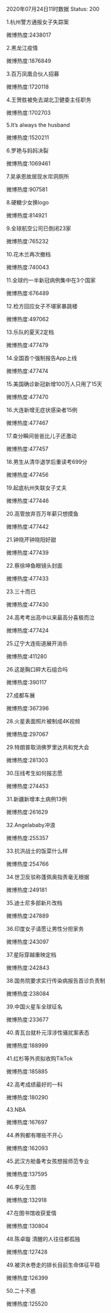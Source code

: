 2020年07月24日11时数据
Status: 200

1.杭州警方通报女子失踪案

微博热度:2438017

2.黑龙江疫情

微博热度:1876849

3.百万凤凰合伙人招募

微博热度:1720118

4.王贺胜被免去湖北卫健委主任职务

微博热度:1702703

5.It’s always the husband

微博热度:1520211

6.罗艳与妈妈决裂

微博热度:1069461

7.吴承恩故居现水帘洞厕所

微博热度:907581

8.硬糖少女换logo

微博热度:814921

9.全球航空公司已倒闭23家

微博热度:765232

10.花木兰再次撤档

微博热度:740043

11.全球约一半新冠病例集中在3个国家

微博热度:676489

12.检方回应女子不堪家暴跳楼

微博热度:497062

13.乐队的夏天2定档

微博热度:477479

14.全国首个强制报告App上线

微博热度:477474

15.美国确诊新冠新增100万人只用了15天

微博热度:477470

16.大连新增无症状感染者15例

微博热度:477467

17.查分瞬间爸爸比儿子还激动

微博热度:477457

18.男生从清华退学后重读考699分

微博热度:477456

19.起底杭州失联女子丈夫

微博热度:477446

20.高管放弃百万年薪只想摸鱼

微博热度:477442

21.钟晓芹钟晓阳好甜

微博热度:477439

22.蔡徐坤鱼眼镜头封面

微博热度:477433

23.三十而已

微博热度:477430

24.高考考出高中以来最高分喜极而泣

微博热度:477424

25.辽宁大连街道展开消杀

微博热度:411280

26.这是胸口碎大石组合吗

微博热度:390117

27.成都车展

微博热度:367396

28.火星表面照片被制成4K视频

微博热度:297067

29.特朗普取消佛罗里达共和党大会

微博热度:281303

30.压线考生如何报志愿

微博热度:274453

31.新疆新增本土病例13例

微博热度:261629

32.Angelababy冲浪

微博热度:255357

33.抗洪战士的饭菜什么样

微博热度:254766

34.世卫反驳称蓬佩奥指责毫无根据

微博热度:249181

35.迪士尼多部新片改档

微博热度:247889

36.印度女子请愿让男性分担家务

微博热度:243097

37.星际穿越重映定档

微博热度:242843

38.国务院要求实行传染病报告首诊负责制

微博热度:238084

39.中国火星车全球征名

微博热度:233677

40.青瓦台就朴元淳涉性骚扰案表态

微博热度:188999

41.红杉等外资拟收购TikTok

微博热度:185885

42.高考成绩最好的一科

微博热度:180290

43.NBA

微博热度:167697

44.养狗都有哪些不开心

微博热度:162093

45.武汉方舱备考女孩想报师范专业

微博热度:137595

46.李沁生图

微博热度:132918

47.在图书馆收获爱情

微博热度:130804

48.陈卓璇 清醒的人往往都孤独

微博热度:127428

49.被洪水卷走的排长目前生命体征平稳

微博热度:126399

50.二十不惑

微博热度:125520

